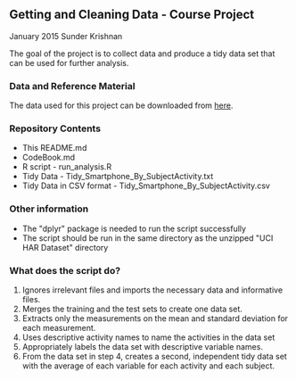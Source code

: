 ## Getting and Cleaning Data - Course Project
January 2015
Sunder Krishnan


The goal of the project is to collect data and produce a tidy data set that can be used for further analysis.


### Data and Reference Material
The data used for this project can be downloaded from [here](http://archive.ics.uci.edu/ml/datasets/Human+Activity+Recognition+Using+Smartphones#).


### Repository Contents
* This README.md
* CodeBook.md
* R script - run_analysis.R
* Tidy Data - Tidy_Smartphone_By_SubjectActivity.txt
* Tidy Data in CSV format - Tidy_Smartphone_By_SubjectActivity.csv


### Other information
* The "dplyr" package is needed to run the script successfully
* The script should be run in the same directory as the unzipped "UCI HAR Dataset" directory


### What does the script do?
1. Ignores irrelevant files and imports the necessary data and informative files.
2. Merges the training and the test sets to create one data set.
3. Extracts only the measurements on the mean and standard deviation for each measurement. 
4. Uses descriptive activity names to name the activities in the data set
5. Appropriately labels the data set with descriptive variable names. 
6. From the data set in step 4, creates a second, independent tidy data set with the average of each variable for each activity and each subject.


